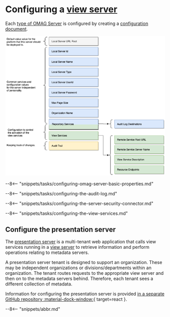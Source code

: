 <!-- SPDX-License-Identifier: CC-BY-4.0 -->
<!-- Copyright Contributors to the Egeria project. -->

# Configuring a [view server](/egeria/concepts/view-server)

Each [type of OMAG Server](/egeria/concepts/omag-server/#types-of-omag-server) is configured by creating
a [configuration document](/egeria/concepts/configuration-document).

![Configuration for a view server](view-server-config.png)

--8<-- "snippets/tasks/configuring-omag-server-basic-properties.md"

--8<-- "snippets/tasks/configuring-the-audit-log.md"

--8<-- "snippets/tasks/configuring-the-server-security-connector.md"

--8<-- "snippets/tasks/configuring-the-view-services.md"

## Configure the presentation server

The [presentation server](/egeria/concepts/presentation-server) is a multi-tenant web application that calls
view services running in a [view server](/egeria/concepts/view-server) to retrieve information and perform operations
relating to metadata servers.

A presentation server tenant is designed to support an organization. These may be independent organizations
or divisions/departments within an organization. The tenant routes requests to the appropriate
view server and then on to the metadata servers behind. Therefore, each tenant sees a different collection of
metadata.

Information for configuring the presentation server is provided [in a separate GitHub repository :material-dock-window:](https://github.com/odpi/egeria-react-ui){ target=react }.

--8<-- "snippets/abbr.md"
